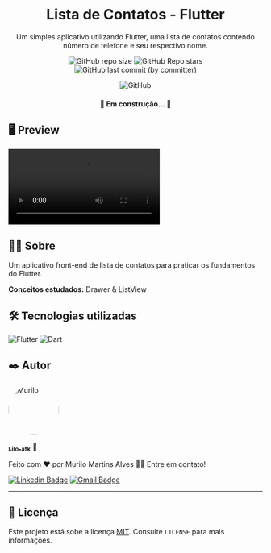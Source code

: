 <br>
<div align="center">

  <h1 align="center">Lista de Contatos - Flutter</h1>

  <p align="center">
     Um simples aplicativo utilizando Flutter,  uma lista de contatos contendo número de telefone e seu respectivo nome. 
    <br/>
</div>

<div align="center">

![GitHub repo size](https://img.shields.io/github/repo-size/lilo-afk/Contacts-List-App)
![GitHub Repo stars](https://img.shields.io/github/stars/lilo-afk/Contacts-List-App)
![GitHub last commit (by committer)](https://img.shields.io/github/last-commit/lilo-afk/Contacts-List-App?color=orange)

![GitHub](https://img.shields.io/github/license/lilo-afk/Contacts-List-App?color=yellow)

</div>

<h4 align="center"> 
	🚧 Em construção... 🚧
</h4>

## 🖥️ Preview

<video src="./.github/AppPreview.mp4"></video>

## 👨‍💻 Sobre

<p>Um aplicativo front-end de lista de contatos para praticar os fundamentos do Flutter.

<b>Conceitos estudados:</b> Drawer & ListView<p>

## 🛠 Tecnologias utilizadas

![Flutter](https://img.shields.io/badge/Flutter-%2302569B.svg?style=for-the-badge&logo=Flutter&logoColor=white) ![Dart](https://img.shields.io/badge/dart-%230175C2.svg?style=for-the-badge&logo=dart&logoColor=white)

## ✒️ Autor

<img  style="border-radius: 50%;"  src="https://avatars.githubusercontent.com/u/80017589?v=4"  width="100px;"  alt="Murilo"/>
  
<a href="https://github.com/lilo-afk" ><sub><b>Lilo-afk</b></sub></a> <a title="Fino señores">🍷</a>

Feito com ❤️ por Murilo Martins Alves 👋🏽 Entre em contato!

[![Linkedin Badge](https://img.shields.io/badge/-Murilo-blue?style=flat-square&logo=Linkedin&logoColor=white&link=https://https://www.linkedin.com/in/murilo-martins-alves-5947501a4/)](https://www.linkedin.com/in/murilo-martins-alves-5947501a4/)
[![Gmail Badge](https://img.shields.io/badge/-mma.murilo@gmail.com-c14438?style=flat-square&logo=Gmail&logoColor=white&link=mailto:mma.murilo@gmail.com)](mailto:mma.murilo@gmail.com)

---

## 📝 Licença

Este projeto está sobe a licença [MIT](LICENSE). Consulte `LICENSE` para mais informações.
